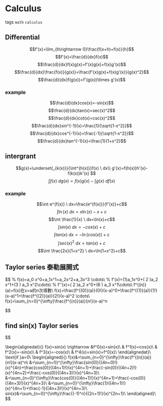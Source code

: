 # Calculus
tags `math` `calculus`

## Differential 
$$f'(x)=\lim_{h\rightarrow 0}\frac{f(x+h)+f(x)}{h}$$
$$f'(x)=\frac{d}{dx}f(x)$$
$$\frac{d}{dx}f(x)g(x)=f'(x)g(x)+f(x)g'(x)$$
$$\frac{d}{dx}\frac{f(x)}{g(x)}=\frac{f'(x)g(x)+f(x)g'(x)}{g(x)^2}$$
$$\frac{d}{dx}f(g(x))=f'(g(x))\times g'(x)$$
### example
$$\frac{d}{dx}cos(x)=-sin(x)$$
$$\frac{d}{dx}tan(x)=sec(x)^2$$
$$\frac{d}{dx}cot(x)=csc(x)^2$$
$$\frac{d}{dx}sin^{-1}(x)=\frac{1}{\sqrt{1-x^2}}$$
$$\frac{d}{dx}cos^{-1}(x)=\frac{-1}{\sqrt{1-x^2}}$$
$$\frac{d}{dx}tan^{-1}(x)=\frac{1}{1+x^2}$$

## intergrant
$$g(x)=\underset{_{k(x)}}{\int^{h(x)}}f(x) \ dx\\
g'(x)=f(h(x))h'(x)-f(k(x))k'(x)
$$
$$
\int f(x) \ d g(x)=f(x)g(x)-\int g(x) \ d f(x)
$$
### example
$$\int e^{f(x)} \ dx=\frac{e^{f(x)}}{f'(x)}+c$$
$$\int \ln(x) \ dx=x\ln(x)-x+c$$
$$\int \frac{1}{x} \ dx=\ln(x)+c$$
$$\int sin(x) \ dx=-cos(x)+c$$
$$\int tan(x) \ dx=-\ln(cos(x))+c$$
$$\int sec(x)^2 \ dx=tan(x)+c$$
$$\int \frac{2x}{1+x^2} \ dx=\ln(1+x^2)+c$$


## Taylor series 泰勒展開式
$$
% f(x)=a_0 x^0+a_1x^1+a_2x^2+a_3x^3 \cdots\\
% f'(x)=(1)a_1x^0+( 2 )a_2 x^1+(3 ) a_3 x^2\cdots\\
% f''(x)=( 2 )a_2 x^0+(6 ) a_3 x^1\cdots\\
f^{(n)}(a)=f(x)在x=a的n次導數\\
f(x)=\frac{f^{(0)}(a)}{0!}(x-a)^0+\frac{f^{(1)}(a)}{1!}(x-a)^1+\frac{f^{(2)}(a)}{2!}(x-a)^2 \cdots\\
f(x)=\sum_{n=0}^{\infty}\frac{f^{(n)}(a)}{n!}(x-a)^n

$$
## find sin(x) Taylor series 
$$

\begin{alignedat}{}
f(x)=sin(x) \rightarrow &f^0(x)=sin(x)\\
& f^1(x)=cos(x)\\
& f^2(x)=-sin(x)\\
& f^3(x)=-cos(x)\\
& f^4(x)=sin(x)=f^0(x)\\
\end{alignedat}\\
\text{if }a=0\\
\begin{aligned}{}
f(x)&=\sum_{n=0}^{\infty}\frac{f^{(n)}(a)}{n!}(x-a)^n\\
    &=\sum_{n=0}^{\infty}\frac{sin(0)}{(4n+0)!}(x)^{4n}+\frac{cos(0)}{(4n+1)!}(x)^{4n+1}+\frac{-sin(0)}{(4n+2)!}(x)^{4n+2}+\frac{-cos(0)}{(4n+3)!}(x)^{4n+3}\\
    &=\sum_{n=0}^{\infty}\frac{cos(0)}{(4n+1)!}(x)^{4n+1}+\frac{-cos(0)}{(4n+3)!}(x)^{4n+3}\\
    &=\sum_{n=0}^{\infty}\frac{1}{(4n+1)!}(x)^{4n+1}+\frac{-1}{(4n+3)!}(x)^{4n+3}\\
    sin(x)&=\sum_{n=0}^{\infty}\frac{(-1)^n}{(2n+1)!}(x)^{2n+1}\\
\end{aligned}\\
$$